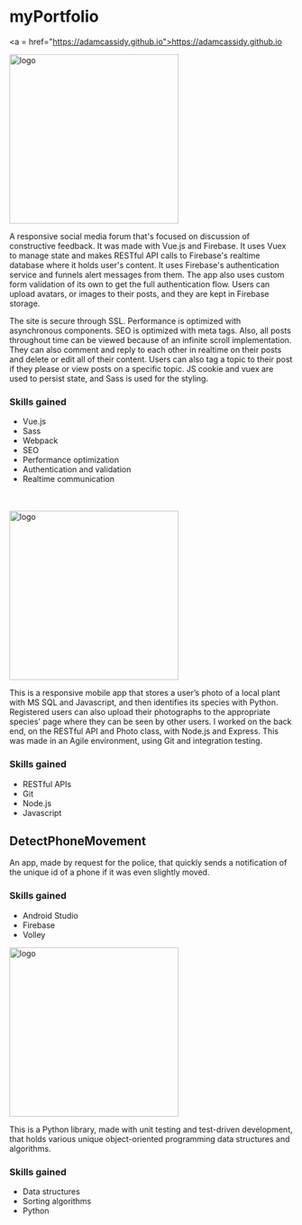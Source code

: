 # myPortfolio

<a = href="https://adamcassidy.github.io">https://adamcassidy.github.io</a>

<img src="https://user-images.githubusercontent.com/43080428/94694595-0181c880-0303-11eb-8f4b-ba93ecbeca20.png" alt="logo"  width="300"/>

A responsive social media forum that's focused on discussion of constructive feedback. It was made with Vue.js and Firebase. It uses Vuex to manage state and makes RESTful API calls to Firebase's realtime database where it holds user's content. It uses Firebase's authentication service and funnels alert messages from them. The app also uses custom form validation of its own to get the full authentication flow. Users can upload avatars, or images to their posts, and they are kept in Firebase storage.

The site is secure through SSL. Performance is optimized with asynchronous components. SEO is optimized with meta tags. Also, all posts throughout time can be viewed because of an infinite scroll implementation. They can also comment and reply to each other in realtime on their posts and delete or edit all of their content. Users can also tag a topic to their post if they please or view posts on a specific topic. JS cookie and vuex are used to persist state, and Sass is used for the styling.

### Skills gained

- Vue.js
- Sass
- Webpack
- SEO
- Performance optimization
- Authentication and validation
- Realtime communication
  <br/>  
  <br/>

<img src="https://github.com/AdamCassidy/GreenThumb/blob/master/resources/logo.png" alt="logo" width="300"/>

This is a responsive mobile app that stores a user’s photo of a local plant with MS SQL and Javascript, and then identifies its species with Python. Registered users can also upload their photographs to the appropriate species' page where they can be seen by other users. I worked on the back end, on the RESTful API and Photo class, with Node.js and Express. This was made in an Agile environment, using Git and integration testing.

### Skills gained

- RESTful APIs
- Git
- Node.js
- Javascript
  <br/>  


## DetectPhoneMovement

An app, made by request for the police, that quickly sends a notification of the unique id of a phone if it was even slightly moved.

### Skills gained

- Android Studio
- Firebase
- Volley
  <br/>

<img src="https://user-images.githubusercontent.com/43080428/96632706-1809b700-12e6-11eb-802e-4eeff573a661.png" alt="logo" width="300"/>

This is a Python library, made with unit testing and test-driven development, that holds various unique object-oriented programming data structures and algorithms.

### Skills gained

- Data structures
- Sorting algorithms
- Python

